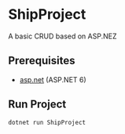 # ShipProject

A basic CRUD based on ASP.NEZ

## Prerequisites
* [asp.net](https://learn.microsoft.com/en-us/aspnet/core/release-notes/aspnetcore-6.0?view=aspnetcore-7.0) (ASP.NET 6)

## Run Project
```bash
dotnet run ShipProject
```
